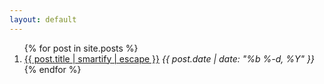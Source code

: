 ```yaml
---
layout: default
---
```


<ol class="none comfortable">
  {% for post in site.posts %}
    <li>
      <a href="{{ post.url }}">{{ post.title | smartify | escape }}</a>
      <em><time class="dt-published" datetime="{{ post.date | date_to_xmlschema }}">
        {{ post.date | date: "%b %-d, %Y" }}
      </time></em>
    </li>
  {% endfor %}
</ol>